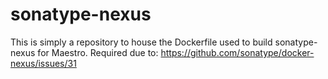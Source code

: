 # sonatype-nexus

This is simply a repository to house the Dockerfile used to build sonatype-nexus for Maestro.
Required due to: https://github.com/sonatype/docker-nexus/issues/31